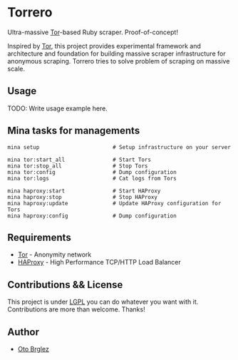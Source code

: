 # Torrero

Ultra-massive [Tor](tor)-based Ruby scraper. Proof-of-concept!

Inspired by [Tor](tor), this project provides experimental framework and architecture and foundation for building massive scraper infrastructure for anonymous scraping. Torrero tries to solve problem of scraping on massive scale.

## Usage

TODO: Write usage example here.

## Mina tasks for managements

    mina setup                       # Setup infrastructure on your server

    mina tor:start_all               # Start Tors
    mina tor:stop_all                # Stop Tors
    mina tor:config                  # Dump configuration
    mina tor:logs                    # Cat logs from Tors

    mina haproxy:start               # Start HAProxy
    mina haproxy:stop                # Stop HAProxy
    mina haproxy:update              # Update HAProxy configuration for Tors
    mina haproxy:config              # Dump configuration

## Requirements

- [Tor][tor] - Anonymity network
- [HAProxy][haproxy] - High Performance TCP/HTTP Load Balancer

## Contributions && License

This project is under [LGPL](https://www.gnu.org/licenses/lgpl.html) you can do whatever you want with it. Contributions are more than welcome. Thanks!

## Author

- [Oto Brglez](https://github.com/otobrglez)

[tor]:https://www.torproject.org
[foreman]:http://ddollar.github.io/foreman/
[privoxy]:http://www.privoxy.org
[redis]:https://www.rabbitmq.com
[mongodb]:https://www.mongodb.org
[haproxy]:http://haproxy.1wt.eu/
